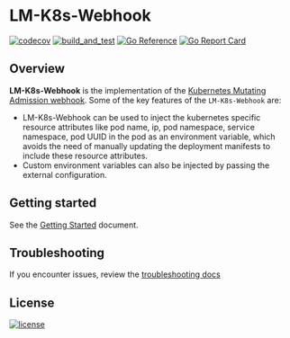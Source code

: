 
# LM-K8s-Webhook

[![codecov](https://codecov.io/gh/logicmonitor/lm-k8s-webhook/branch/main/graph/badge.svg?token=DTWHXaXZzl)](https://codecov.io/gh/logicmonitor/lm-k8s-webhook)
[![build_and_test](https://github.com/logicmonitor/lm-k8s-webhook/actions/workflows/continuous-integration.yml/badge.svg)](https://github.com/logicmonitor/lm-k8s-webhook/actions/workflows/continuous-integration.yml)
[![Go Reference](https://pkg.go.dev/badge/github.com/logicmonitor/lm-k8s-webhook.svg)](https://pkg.go.dev/github.com/logicmonitor/lm-k8s-webhook)
[![Go Report Card](https://goreportcard.com/badge/github.com/logicmonitor/lm-k8s-webhook)](https://goreportcard.com/report/github.com/logicmonitor/lm-k8s-webhook)

## Overview

**LM-K8s-Webhook** is the implementation of the [Kubernetes Mutating Admission webhook](https://kubernetes.io/docs/reference/access-authn-authz/extensible-admission-controllers/). Some of the key features of the `LM-K8s-Webhook` are:

- LM-K8s-Webhook can be used to inject the kubernetes specific resource attributes like pod name, ip, pod namespace, service namespace, pod UUID in the pod as an environment variable, which avoids the need of manually updating the deployment manifests to include these resource attributes. 
- Custom environment variables can also be injected by passing the external configuration.  

## Getting started

See the [Getting Started](https://logicmonitor.github.io/lm-k8s-webhook/) document.

## Troubleshooting

If you encounter issues, review the [troubleshooting docs](https://logicmonitor.github.io/lm-k8s-webhook/troubleshooting-guide/)

## License

[![license](https://img.shields.io/github/license/logicmonitor/lm-k8s-webhook.svg)](https://github.com/logicmonitor/lm-k8s-webhook/blob/main/LICENSE)